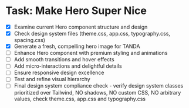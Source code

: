 # Task: Make Hero Super Nice

- [x] Examine current Hero component structure and design
- [x] Check design system files (theme.css, app.css, typography.css, spacing.css)
- [x] Generate a fresh, compelling hero image for TANDA
- [ ] Enhance Hero component with premium styling and animations
- [ ] Add smooth transitions and hover effects
- [ ] Add micro-interactions and delightful details
- [ ] Ensure responsive design excellence
- [ ] Test and refine visual hierarchy
- [ ] Final design system compliance check - verify design system classes prioritized over Tailwind, NO shadows, NO custom CSS, NO arbitrary values, check theme.css, app.css and typography.css